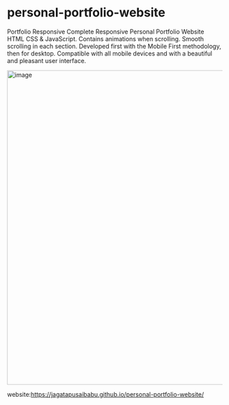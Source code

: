 # personal-portfolio-website

Portfolio Responsive Complete
Responsive Personal Portfolio Website HTML CSS & JavaScript.
Contains animations when scrolling.
Smooth scrolling in each section.
Developed first with the Mobile First methodology, then for desktop.
Compatible with all mobile devices and with a beautiful and pleasant user interface.

<img width="734" alt="image" src="https://github.com/jagatapusaibabu/personal-portfolio-website/assets/139992522/eca69533-5b18-4b58-a230-211c1ef53989">

website:https://jagatapusaibabu.github.io/personal-portfolio-website/
